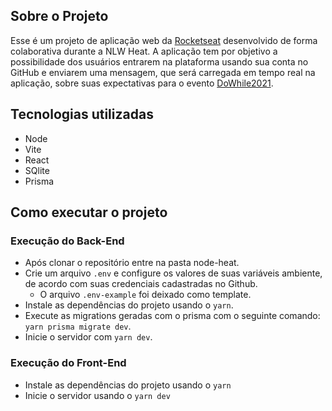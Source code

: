 ## Sobre o Projeto

Esse é um projeto de aplicação web da [Rocketseat](https://www.rocketseat.com.br/) desenvolvido de forma colaborativa durante a NLW Heat. A aplicação tem por objetivo a possibilidade dos usuários entrarem na plataforma usando sua conta no GitHub e enviarem uma mensagem, que será carregada em tempo real na aplicação, sobre suas expectativas para o evento [DoWhile2021](https://dowhile.io/inscricao). 

## Tecnologias utilizadas

- Node
- Vite
- React
- SQlite
- Prisma

## Como executar o projeto

### Execução do Back-End

- Após clonar o repositório entre na pasta node-heat.
- Crie um arquivo `.env` e configure os valores de suas variáveis ambiente, de acordo com suas credenciais cadastradas no Github.
    - O arquivo `.env-example` foi deixado como template.
- Instale as dependências do projeto usando o `yarn`.
- Execute as migrations geradas com o prisma com o seguinte comando: `yarn prisma migrate dev`.
- Inicie o servidor com `yarn dev`.

### Execução do Front-End

- Instale as dependências do projeto usando o `yarn`
- Inicie o servidor usando o `yarn dev`
